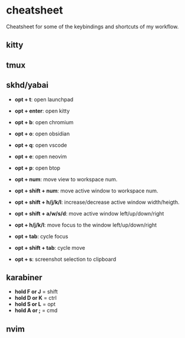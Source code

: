 # cheatsheet
Cheatsheet for some of the keybindings and shortcuts of my workflow.


## kitty


## tmux


## skhd/yabai
- **opt + t**: open launchpad
- **opt + enter**: open kitty
- **opt + b**: open chromium
- **opt + o**: open obsidian
- **opt + q**: open vscode
- **opt + e**: open neovim
- **opt + p**: open btop


- **opt + num**: move view to workspace num.
-  **opt + shift + num**: move active window to workspace num.

- **opt + shift + h/j/k/l**: increase/decrease active window width/heigth.
- **opt + shift + a/w/s/d**: move active window left/up/down/right
- **opt + h/j/k/l**: move focus to the window left/up/down/right

- **opt + tab**: cycle focus
- **opt + shift + tab**: cycle move

- **opt + s**: screenshot selection to clipboard

## karabiner
- **hold F or J** = shift
- **hold D or K** = ctrl
- **hold S or L** = opt
- **hold A or ;** = cmd
## nvim
